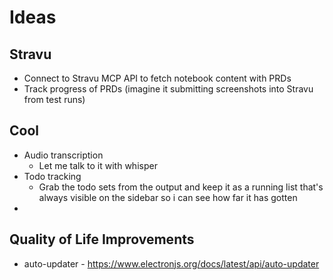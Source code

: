 # Ideas





## Stravu

* Connect to Stravu MCP API to fetch notebook content with PRDs
* Track progress of PRDs (imagine it submitting screenshots into Stravu from test runs)


## Cool

* Audio transcription
  * Let me talk to it with whisper
* Todo tracking
  * Grab the todo sets from the output and keep it as a running list that's always visible on the sidebar so i can see how far it has gotten
* 


## Quality of Life Improvements

* auto-updater - https://www.electronjs.org/docs/latest/api/auto-updater

